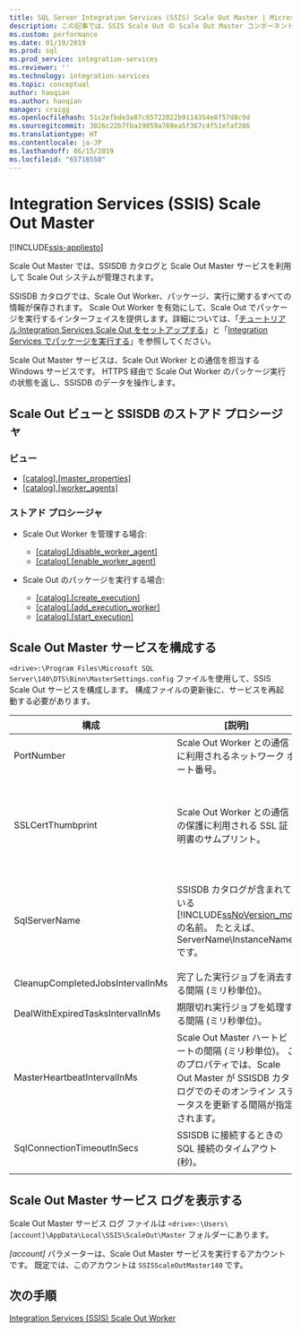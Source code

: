 ```yaml
---
title: SQL Server Integration Services (SSIS) Scale Out Master | Microsoft Docs
description: この記事では、SSIS Scale Out の Scale Out Master コンポーネントについて説明します
ms.custom: performance
ms.date: 01/19/2019
ms.prod: sql
ms.prod_service: integration-services
ms.reviewer: ''
ms.technology: integration-services
ms.topic: conceptual
author: haoqian
ms.author: haoqian
manager: craigg
ms.openlocfilehash: 51c2efbde3a87c85722022b9114354e8f57d8c9d
ms.sourcegitcommit: 3026c22b7fba19059a769ea5f367c4f51efaf286
ms.translationtype: HT
ms.contentlocale: ja-JP
ms.lasthandoff: 06/15/2019
ms.locfileid: "65718550"
---
```

# <a name="integration-services-ssis-scale-out-master"></a>Integration Services (SSIS) Scale Out Master

[!INCLUDE[ssis-appliesto](../../includes/ssis-appliesto-ssvrpluslinux-asdb-asdw-xxx.md)]



Scale Out Master では、SSISDB カタログと Scale Out Master サービスを利用して Scale Out システムが管理されます。 

SSISDB カタログでは、Scale Out Worker、パッケージ、実行に関するすべての情報が保存されます。 Scale Out Worker を有効にして、Scale Out でパッケージを実行するインターフェイスを提供します。詳細については、「[チュートリアル:Integration Services Scale Out をセットアップする](walkthrough-set-up-integration-services-scale-out.md)」と「[Integration Services でパッケージを実行する](run-packages-in-integration-services-ssis-scale-out.md)」を参照してください。

Scale Out Master サービスは、Scale Out Worker との通信を担当する Windows サービスです。 HTTPS 経由で Scale Out Worker のパッケージ実行の状態を返し、SSISDB のデータを操作します。 

## <a name="scale-out-views-and-stored-procedures-in-ssisdb"></a>Scale Out ビューと SSISDB のストアド プロシージャ

### <a name="views"></a>ビュー

- [[catalog].[master_properties]](../../integration-services/system-views/catalog-master-properties-ssisdb-database.md)
- [[catalog].[worker_agents]](../../integration-services/system-views/catalog-worker-agents-ssisdb-database.md)

### <a name="stored-procedures"></a>ストアド プロシージャ

- Scale Out Worker を管理する場合:
    - [[catalog].[disable_worker_agent]](../../integration-services/system-stored-procedures/catalog-disable-worker-agent-ssisdb-database.md)
    - [[catalog].[enable_worker_agent]](../../integration-services/system-stored-procedures/catalog-enable-worker-agent-ssisdb-database.md)

- Scale Out のパッケージを実行する場合:
    - [[catalog].[create_execution]](../../integration-services/system-stored-procedures/catalog-create-execution-ssisdb-database.md)
    - [[catalog].[add_execution_worker]](../../integration-services/system-stored-procedures/catalog-add-execution-worker-ssisdb-database.md)
    - [[catalog].[start_execution]](../../integration-services/system-stored-procedures/catalog-start-execution-ssisdb-database.md)

## <a name="configure-the-scale-out-master-service"></a>Scale Out Master サービスを構成する

`<drive>:\Program Files\Microsoft SQL Server\140\DTS\Binn\MasterSettings.config` ファイルを使用して、SSIS Scale Out サービスを構成します。 構成ファイルの更新後に、サービスを再起動する必要があります。


|構成  |[説明]  |[既定値]  |
|---------|---------|---------|
|PortNumber|Scale Out Worker との通信に利用されるネットワーク ポート番号。|8391|
|SSLCertThumbprint|Scale Out Worker との通信の保護に利用される SSL 証明書のサムプリント。|Scale Out Master のインストール時に指定される SSL 証明書のサムプリント|
|SqlServerName|SSISDB カタログが含まれている [!INCLUDE[ssNoVersion_md](../../includes/ssnoversion-md.md)] の名前。 たとえば、ServerName\\InstanceName です。|Scale Out Master と共にインストールされる SQL Server の名前。|
|CleanupCompletedJobsIntervalInMs|完了した実行ジョブを消去する間隔 (ミリ秒単位)。|43200000|
|DealWithExpiredTasksIntervalInMs|期限切れ実行ジョブを処理する間隔 (ミリ秒単位)。|300000|
|MasterHeartbeatIntervalInMs|Scale Out Master ハートビートの間隔 (ミリ秒単位)。 このプロパティでは、Scale Out Master が SSISDB カタログでのそのオンライン ステータスを更新する間隔が指定されます。|30000|
|SqlConnectionTimeoutInSecs|SSISDB に接続するときの SQL 接続のタイムアウト (秒)。|15|
||||    

## <a name="view-the-scale-out-master-service-log"></a>Scale Out Master サービス ログを表示する

Scale Out Master サービス ログ ファイルは `<drive>:\Users\[account]\AppData\Local\SSIS\ScaleOut\Master` フォルダーにあります。 

*[account]* パラメーターは、Scale Out Master サービスを実行するアカウントです。 既定では、このアカウントは `SSISScaleOutMaster140` です。

## <a name="next-steps"></a>次の手順

[Integration Services (SSIS) Scale Out Worker](integration-services-ssis-scale-out-worker.md)
